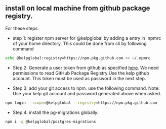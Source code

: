 ## install on local machine from github package registry.

For these steps.

* step 1: register npm server for @kelpglobal by adding a entry in .npmrc of your home directory.
This could be done from cli by following command
```bash
echo @kelpglobal:registry=https://npm.pkg.github.com >> ~/.npmrc
```

* Step 2: Generate a user token from github as specified [here](https://docs.github.com/en/authentication/keeping-your-account-and-data-secure/creating-a-personal-access-token). We need permissions to read  GitHub Package Registry.Use the kelp github account. This token must be used as password in the next step.

* Step 3: add your git access to npm. use the following command.
Note: Use your kelp git account and password generated above when asked.
```bash
npm login --scope=@kelpglobal --registry=https://npm.pkg.github.com
```

* Step 4: install the pg-migrations globally.

```bash
npm i -g @kelpglobal/postgres-migrations
```





